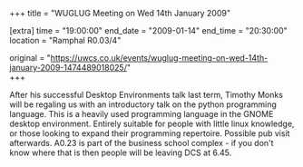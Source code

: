 +++
title = "WUGLUG Meeting on Wed 14th January 2009"

[extra]
time = "19:00:00"
end_date = "2009-01-14"
end_time = "20:30:00"
location = "Ramphal R0.03/4"

original = "https://uwcs.co.uk/events/wuglug-meeting-on-wed-14th-january-2009-1474489018025/"    
+++

After his successful Desktop Environments talk last term, Timothy Monks will be regaling us with an introductory talk on the python programming language. This is a heavily used programming language in the GNOME desktop environment. Entirely suitable for people with little linux knowledge, or those looking to expand their programming repertoire. Possible pub visit afterwards. A0.23 is part of the business school complex - if you don't know where that is then people will be leaving DCS at 6.45.

